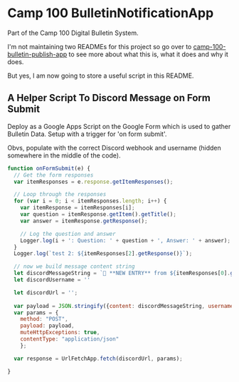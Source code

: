 # Camp 100 BulletinNotificationApp

Part of the Camp 100 Digital Bulletin System.

I'm not maintaining two READMEs for this project so go over to [camp-100-bulletin-publish-app](https://github.com/ThomasBoxall/camp-100-bulletin-publish-app) to see more about what this is, what it does and why it does.

But yes, I am now going to store a useful script in this README.

## A Helper Script To Discord Message on Form Submit
Deploy as a Google Apps Script on the Google Form which is used to gather Bulletin Data. Setup with a trigger for 'on form submit'.

Obvs, populate with the correct Discord webhook and username (hidden somewhere in the middle of the code).

```js
function onFormSubmit(e) {
  // Get the form responses
  var itemResponses = e.response.getItemResponses();

  // Loop through the responses
  for (var i = 0; i < itemResponses.length; i++) {
    var itemResponse = itemResponses[i];
    var question = itemResponse.getItem().getTitle();
    var answer = itemResponse.getResponse();

    // Log the question and answer
    Logger.log(i + ': Question: ' + question + ', Answer: ' + answer);
  }
  Logger.log(`test 2: ${itemResponses[2].getResponse()}`);

  // now we build message content string
  let discordMessageString = `📨 **NEW ENTRY** from ${itemResponses[0].getResponse()} // ${itemResponses[1].getResponse()} // ${itemResponses[2].getResponse()} \nTitle: ${itemResponses[4].getResponse()} \nText: ${itemResponses[5].getResponse()} \nDisplay From: ${itemResponses[6].getResponse()} \nDisplay Until: ${itemResponses[7].getResponse()}`;
  let discordUsername = ''

  let discordUrl = '';
  
  var payload = JSON.stringify({content: discordMessageString, username: discordUsername});
  var params = {
    method: "POST",
    payload: payload,
    muteHttpExceptions: true,
    contentType: "application/json"
    };

  var response = UrlFetchApp.fetch(discordUrl, params);

}
```